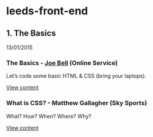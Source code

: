 # leeds-front-end

## 1. The Basics

13/01/2015

### The Basics - [Joe Bell](https://github.com/joebell93) (Online Service)
Let’s code some basic HTML & CSS (bring your laptops).

[View content](https://github.com/sky-uk/leeds-front-end/tree/master/1.%20The%20Basics/The%20Basics)

### What is CSS? - Matthew Gallagher (Sky Sports)
What? How? When? Where? Why?

[View content](https://github.com/sky-uk/leeds-front-end/tree/master/1.%20The%20Basics/What%20is%20CSS%3F)



